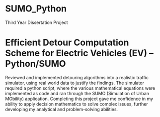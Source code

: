# SUMO_Python
Third Year Dissertation Project

# Efficient Detour Computation Scheme for Electric Vehicles (EV) –Python/SUMO
Reviewed and implemented detouring algorithms into a realistic traffic simulator, using real world data to justify the findings. The simulator required a python script, where the various mathematical equations were implemented as code and ran through the SUMO (Simulation of Urban MObility) application. Completing this project gave me confidence in my ability to apply decision mathematics to solve complex issues, further developing my analytical and problem-solving abilities.

